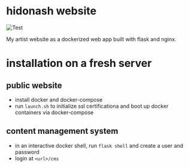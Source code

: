 # hidonash website
![Test](https://github.com/SsmonZimmer/hidonash-website/workflows/tests/badge.svg?branch=master)

My artist website as a dockerized web app built with flask and nginx.


# installation on a fresh server
## public website
* install docker and docker-compose
* run `launch.sh` to initialize ssl certificationa and boot up docker containers via docker-compose
## content management system
* in an interactive docker shell, run `flask shell` and create a user and password
* login at `<url>/cms`

